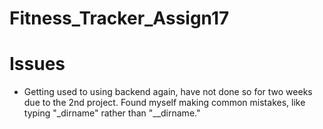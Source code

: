 # Fitness_Tracker_Assign17

# Issues
* Getting used to using backend again, have not done so for two weeks due to the 2nd project. Found myself making common mistakes, like typing "_dirname" rather than "__dirname."  